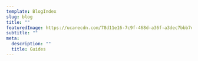 ```yaml
---
template: BlogIndex
slug: blog
title: ""
featuredImage: https://ucarecdn.com/78d11e16-7c9f-468d-a36f-a3dec7bbb7d7/
subtitle: ""
meta:
  description: ""
  title: Guides
---
```

